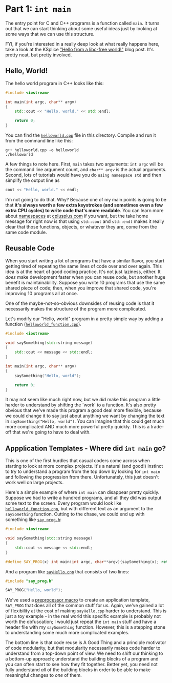 # Part 1:  `int main`

The entry point for C and C++ programs is a function called `main`.  It turns out that we can start thinking about some useful ideas just by looking at some ways that we can use this structure.

FYI, if you're interested in a really deep look at what really happens here, take a look at the KSplice ["Hello from a libc-free world!"](https://blogs.oracle.com/ksplice/entry/hello_from_a_libc_free) blog post.  It's pretty neat, but pretty involved.

## Hello, World!

The hello world program in C++ looks like this:

```c++
#include <iostream>

int main(int argc, char** argv)
{
    std::cout << "Hello, world." << std::endl;

    return 0;
}
```

You can find the [`helloworld.cpp`](helloworld.cpp) file in this directory.  Compile and run it from the command line like this:

    g++ helloworld.cpp -o helloworld
    ./helloworld
    
A few things to note here.  First, `main` takes two arguments: `int argc` will be the command line argument count, and `char** argv` is the actual arguments.  Second, lots of tutorials would have you do `using namespace std` and then simplify the output line as
 
```c++
cout << "Hello, world." << endl;
```

I'm not going to do that.  Why?  Because one of my main points is going to be that **it's always worth a few extra keystrokes (and sometimes even a few extra CPU cycles) to write code that's more readable**.  You can learn more about [namespaces](http://www.cplusplus.com/doc/tutorial/namespaces/) at [cplusplus.com](http://cplusplus.com) if you want, but the take home message for right now is that using `std::cout` and `std::endl` makes it really clear that those functions, objects, or whatever they are, come from the same code module.

## Reusable Code

When you start writing a lot of programs that have a similar flavor, you start getting tired of repeating the same lines of code over and over again.  This idea is at the heart of good coding practice.  It's not just laziness, either.  It *does* make development faster when you can reuse code, but another huge benefit is maintainability.  Suppose you write 10 programs that use the same shared piece of code; then, when you improve that shared code, you're improving 10 programs all at once.

One of the maybe-not-so-obvious downsides of reusing code is that it necessarily makes the structure of the program more complicated.

Let's modify our "Hello, world" program in a pretty simple way by adding a function ([`helloworld_function.cpp`](helloworld_function.cpp)).

```c++
#include <iostream>

void saySomething(std::string message)
{
    std::cout << message << std::endl;
}

int main(int argc, char** argv)
{
    saySomething("Hello, world");

    return 0;
}
```

It may not seem like much right now, but we *did* make this program a little harder to understand by shifting the 'work' to a function.  It's also pretty obvious that we've made this program a good deal more flexible, because we could change it to say just about anything we want by changing the text in `saySomething("Hello, world")`.  You can imagine that this could get much more complicated AND much more powerful pretty quickly.  This is a trade-off that we're going to have to deal with.

## Appplication Templates - Where did `int main` go?

This is one of the first hurdles that casual coders come across when starting to look at more complex projects.  It's a natural (and good!) instinct to try to understand a program from the top down by looking for `int main` and following the progression from there.  Unfortunately, this just doesn't work well on large projects. 

Here's a simple example of where `int main` can disappear pretty quickly.  Suppose we had to write a hundred programs, and all they did was output some text to the screen.  Every program would look like [`helloworld_function.cpp`](helloworld_function.cpp), but with different text as an argument to the `saySomething` function.  Cutting to the chase, we could end up with something like [`say_prog.h`](say_prog.h):

```c++
#include <iostream>

void saySomething(std::string message)
{
    std::cout << message << std::endl;
}

#define SAY_PROG(x) int main(int argc, char**argv){saySomething(x); return 0;}
```

And a program like [`sayHello.cpp`](sayHello.cpp) that consists of two lines:

```c++
#include "say_prog.h"

SAY_PROG("Hello, world");
```

We've used a [preprocessor macro](http://www.cplusplus.com/doc/tutorial/preprocessor/) to create an application template, `SAY_PROG` that does all of the common stuff for us.  Again, we've gained a lot of flexibility at the cost of making `sayHello.cpp` harder to understand.  This is just a toy example - in the real world this specific example is probably not worth the obfuscation; I would just repeat the `int main` stuff and have a header file with my `saySomething` function.  However, this is a stepping stone to understanding some much more complicated examples.

The bottom line is that code reuse is A Good Thing and a principle motivator of code modularity, but that modularity necessarily makes code harder to understand from a top-down point of view.  We need to shift our thinking to a bottom-up approach; understand the building blocks of a program and you can often start to see how they fit together.  Better yet, you need not fully understand *all* of the building blocks in order to be able to make meaningful changes to *one* of them.
